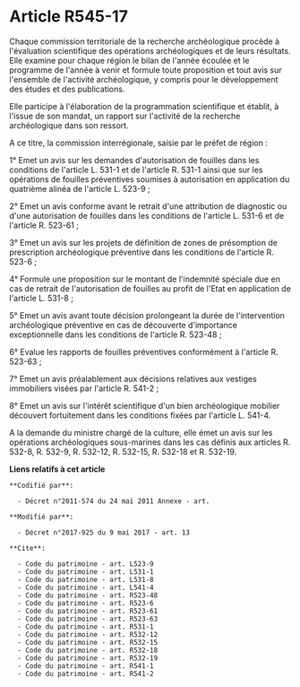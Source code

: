 # Article R545-17

Chaque commission territoriale de la recherche archéologique procède à l'évaluation scientifique des opérations
archéologiques et de leurs résultats. Elle examine pour chaque région le bilan de l'année écoulée et le programme de l'année
à venir et formule toute proposition et tout avis sur l'ensemble de l'activité archéologique, y compris pour le développement
des études et des publications.

Elle participe à l'élaboration de la programmation scientifique et établit, à l'issue de son mandat, un rapport sur
l'activité de la recherche archéologique dans son ressort.

A ce titre, la commission interrégionale, saisie par le préfet de région :

1° Emet un avis sur les demandes d'autorisation de fouilles dans les conditions de l'article L. 531-1 et de l'article R.
531-1 ainsi que sur les opérations de fouilles préventives soumises à autorisation en application du quatrième alinéa de
l'article L. 523-9 ;

2° Emet un avis conforme avant le retrait d'une attribution de diagnostic ou d'une autorisation de fouilles dans les
conditions de l'article L. 531-6 et de l'article R. 523-61 ;

3° Emet un avis sur les projets de définition de zones de présomption de prescription archéologique préventive dans les
conditions de l'article R. 523-6 ;

4° Formule une proposition sur le montant de l'indemnité spéciale due en cas de retrait de l'autorisation de fouilles au
profit de l'Etat en application de l'article L. 531-8 ;

5° Emet un avis avant toute décision prolongeant la durée de l'intervention archéologique préventive en cas de découverte
d'importance exceptionnelle dans les conditions de l'article R. 523-48 ;

6° Evalue les rapports de fouilles préventives conformément à l'article R. 523-63 ;

7° Emet un avis préalablement aux décisions relatives aux vestiges immobiliers visées par l'article R. 541-2 ;

8° Emet un avis sur l'intérêt scientifique d'un bien archéologique mobilier découvert fortuitement dans les conditions fixées
par l'article L. 541-4.

A la demande du ministre chargé de la culture, elle émet un avis sur les opérations archéologiques sous-marines dans les cas
définis aux articles R. 532-8, R. 532-9, R. 532-12, R. 532-15, R. 532-18 et R. 532-19.

**Liens relatifs à cet article**

	**Codifié par**:

	  - Décret n°2011-574 du 24 mai 2011 Annexe - art.

	**Modifié par**:

	  - Décret n°2017-925 du 9 mai 2017 - art. 13

	**Cite**:

	  - Code du patrimoine - art. L523-9
	  - Code du patrimoine - art. L531-1
	  - Code du patrimoine - art. L531-8
	  - Code du patrimoine - art. L541-4
	  - Code du patrimoine - art. R523-48
	  - Code du patrimoine - art. R523-6
	  - Code du patrimoine - art. R523-61
	  - Code du patrimoine - art. R523-63
	  - Code du patrimoine - art. R531-1
	  - Code du patrimoine - art. R532-12
	  - Code du patrimoine - art. R532-15
	  - Code du patrimoine - art. R532-18
	  - Code du patrimoine - art. R532-19
	  - Code du patrimoine - art. R541-1
	  - Code du patrimoine - art. R541-2
